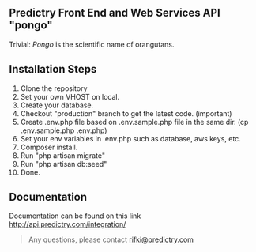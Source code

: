## Predictry Front End and Web Services API "pongo"

Trivial: *Pongo* is the scientific name of orangutans.

## Installation Steps

1. Clone the repository
2. Set your own VHOST on local.
3. Create your database.
4. Checkout "production" branch to get the latest code. (important)
5. Create .env.php file based on .env.sample.php file in the same dir. (cp .env.sample.php .env.php)
6. Set your env variables in .env.php such as database, aws keys, etc.
7. Composer install.
8. Run "php artisan migrate"
9. Run "php artisan db:seed"
10. Done.

## Documentation

Documentation can be found on this link http://api.predictry.com/integration/

> Any questions, please contact [rifki@predictry.com](rifki@predictry.com)

